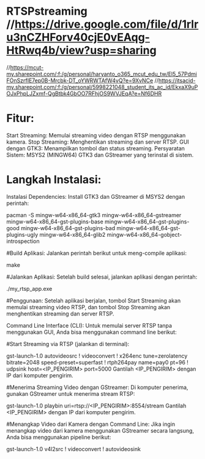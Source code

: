 ﻿# RTSPstreaming //https://drive.google.com/file/d/1rlru3nCZHForv40cjE0vEAqg-HtRwq4b/view?usp=sharing
 //https://mcut-my.sharepoint.com/:f:/g/personal/haryanto_o365_mcut_edu_tw/El5_57PdmiFOnSzrfIE7ep0B-Mrcbk-DT_oYWRWTAfW4vQ?e=9XvNCe
 //https://itsacid-my.sharepoint.com/:f:/g/personal/5998221048_student_its_ac_id/EkxaX9uPOJxPhpLJZxmf-QgBtbk4GbOO7RFhjOS9WVJEqA?e=Nf6DHR
# Fitur:
Start Streaming: Memulai streaming video dengan RTSP menggunakan kamera.
Stop Streaming: Menghentikan streaming dan server RTSP.
GUI dengan GTK3: Menampilkan tombol dan status streaming.
Persyaratan Sistem:
MSYS2 (MINGW64)
GTK3 dan GStreamer yang terinstal di sistem.
# Langkah Instalasi:
Instalasi Dependencies: Install GTK3 dan GStreamer di MSYS2 dengan perintah:


pacman -S mingw-w64-x86_64-gtk3 mingw-w64-x86_64-gstreamer mingw-w64-x86_64-gst-plugins-base mingw-w64-x86_64-gst-plugins-good mingw-w64-x86_64-gst-plugins-bad mingw-w64-x86_64-gst-plugins-ugly mingw-w64-x86_64-glib2 mingw-w64-x86_64-gobject-introspection

#Build Aplikasi: Jalankan perintah berikut untuk meng-compile aplikasi:

make

#Jalankan Aplikasi: Setelah build selesai, jalankan aplikasi dengan perintah:


./my_rtsp_app.exe

#Penggunaan:
Setelah aplikasi berjalan, tombol Start Streaming akan memulai streaming video RTSP, dan tombol Stop Streaming akan menghentikan streaming dan server RTSP.

Command Line Interface (CLI):
Untuk memulai server RTSP tanpa menggunakan GUI, Anda bisa menggunakan command line berikut:

#Start Streaming via RTSP (jalankan di terminal):

gst-launch-1.0 autovideosrc ! videoconvert ! x264enc tune=zerolatency bitrate=2048 speed-preset=superfast ! rtph264pay name=pay0 pt=96 ! udpsink host=<IP_PENGIRIM> port=5000
Gantilah <IP_PENGIRIM> dengan IP dari komputer pengirim.

#Menerima Streaming Video dengan GStreamer: Di komputer penerima, gunakan GStreamer untuk menerima stream RTSP:

gst-launch-1.0 playbin uri=rtsp://<IP_PENGIRIM>:8554/stream
Gantilah <IP_PENGIRIM> dengan IP dari komputer pengirim.

#Menangkap Video dari Kamera dengan Command Line: Jika ingin menangkap video dari kamera menggunakan GStreamer secara langsung, Anda bisa menggunakan pipeline berikut:

gst-launch-1.0 v4l2src ! videoconvert ! autovideosink
